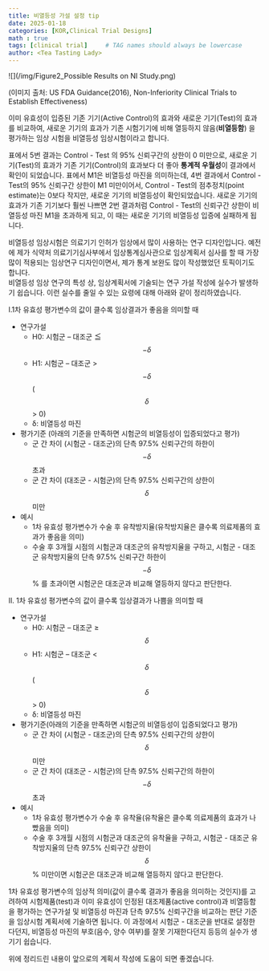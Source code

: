 ```yaml
---
title: 비열등성 가설 설정 tip
date: 2025-01-18
categories: [KOR,Clinical Trial Designs]
math : true
tags: [clinical trial]     # TAG names should always be lowercase
author: <Tea Tasting Lady>
---
```


![](/img/Figure2_Possible Results on NI Study.png)

(이미지 출처: US FDA Guidance(2016), Non-Inferiority Clinical Trials to Establish Effectiveness)

이미 유효성이 입증된 기존 기기(Active Control)의 효과와 새로운 기기(Test)의 효과를 비교하여, 새로운 기기의 효과가 기존 시험기기에 비해 열등하지 않음(**비열등함**) 을 평가하는 임상 시험을 비열등성 임상시험이라고 합니다.

표에서 5번 결과는 Control - Test 의 95% 신뢰구간의 상한이 0 미만으로, 새로운 기기(Test)의 효과가 기존 기기(Control)의 효과보다 더 좋아 **통계적 우월성**이 결과에서 확인이 되었습니다. 
표에서 M1은 비열등성 마진을 의미하는데, 4번 결과에서 Control - Test의 95% 신뢰구간 상한이 M1 미만이어서, Control - Test의 점추정치(point estimate)는 0보다 작지만, 새로운 기기의 비열등성이 확인되었습니다. 
새로운 기기의 효과가 기존 기기보다 훨씬 나쁘면 2번 결과처럼 Control - Test의 신뢰구간 상한이 비열등성 마진 M1을 초과하게 되고, 이 때는 새로운 기기의 비열등성 입증에 실패하게 됩니다. 

비열등성 임상시험은 의료기기 인허가 임상에서 많이 사용하는 연구 디자인입니다. 예전에 제가 식약처 의료기기심사부에서 임상통계심사관으로 임상계획서 심사를 할 때 가장 많이 적용되는 임상연구 디자인이면서, 제가 통계 보완도 많이 작성했었던 토픽이기도 합니다.  
비열등성 임상 연구의 특성 상, 임상계획서에 기술되는 연구 가설 작성에 실수가 발생하기 쉽습니다. 이런 실수를 줄일 수 있는 요령에 대해 아래와 같이 정리하였습니다. 

I.1차 유효성 평가변수의 값이 클수록 임상결과가 좋음을 의미할 때
- 연구가설
	- H0: 시험군 – 대조군 ≦ $$-\delta$$
	- H1: 시험군 – 대조군 > $$-\delta$$  ($$\delta$$ > 0)
	- δ: 비열등성 마진
- 평가기준 (아래의 기준을 만족하면 시험군의 비열등성이 입증되었다고 평가)
	- 군 간 차이 (시험군 - 대조군)의 단측 97.5% 신뢰구간의 하한이 $$-\delta$$  초과 
	- 군 간 차이 (대조군 - 시험군)의 단측 97.5% 신뢰구간의 상한이 $$\delta$$  미만 
- 예시
	- 1차 유효성 평가변수가 수술 후 유착방지율(유착방지율은 클수록 의료제품의 효과가 좋음을 의미)
	- 수술 후 3개월 시점의 시험군과 대조군의 유착방지율을 구하고, 시험군 - 대조군 유착방지율의 단측 97.5% 신뢰구간 하한이 $$-\delta$$% 를 초과이면 시험군은 대조군과 비교해 열등하지 않다고 판단한다. 

 II. 1차 유효성 평가변수의 값이 클수록 임상결과가 나쁨을 의미할 때 
- 연구가설
	- H0: 시험군 – 대조군 ≥ $$\delta$$
	- H1: 시험군 – 대조군 < $$\delta$$ ($$\delta$$ > 0)
	- δ: 비열등성 마진 
- 평가기준(아래의 기준을 만족하면 시험군의 비열등성이 입증되었다고 평가)
	- 군 간 차이 (시험군 - 대조군)의 단측 97.5% 신뢰구간의 상한이 $$\delta$$  미만 
	- 군 간 차이 (대조군 - 시험군)의 단측 97.5% 신뢰구간의 하한이 $$-\delta$$  초과 
- 예시
	- 1차 유효성 평가변수가 수술 후 유착율(유착율은 클수록 의료제품의 효과가 나빴음을 의미)
	- 수술 후 3개월 시점의 시험군과 대조군의 유착율을 구하고, 시험군 - 대조군 유착방지율의 단측 97.5% 신뢰구간 상한이 $$\delta$$ %  미만이면 시험군은 대조군과 비교해 열등하지 않다고 판단한다. 

1차 유효성 평가변수의 임상적 의미(값이 클수록 결과가 좋음을 의미하는 것인지)를 고려하여 시험제품(test)과 이미 유효성이 인정된 대조제품(active control)과 비열등함을 평가하는 연구가설 및 비열등성 마진과 단측 97.5% 신뢰구간을 비교하는 판단 기준을 임상시험 계획서에 기술하면 됩니다. 이 과정에서 시험군 - 대조군을 반대로 설정한다던지, 비열등성 마진의 부호(음수, 양수 여부)를 잘못 기재한다던지 등등의 실수가 생기기 쉽습니다. 

위에 정리드린 내용이 앞으로의 계획서 작성에 도움이 되면 좋겠습니다. 